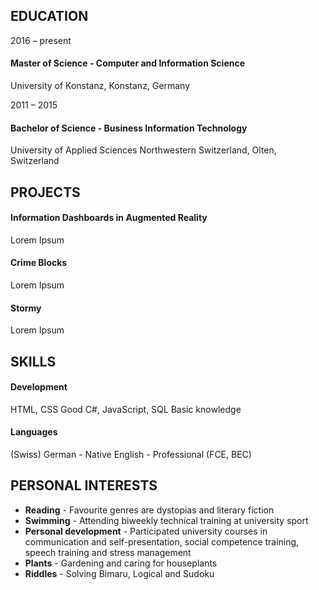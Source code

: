 ## EDUCATION

2016 – present
#### Master of Science - Computer and Information Science ####
University of Konstanz, Konstanz, Germany

2011 – 2015
#### Bachelor of Science - Business Information Technology ####
University of Applied Sciences Northwestern Switzerland, Olten, Switzerland

## PROJECTS


#### Information Dashboards in Augmented Reality ####
Lorem Ipsum

#### Crime Blocks ####
Lorem Ipsum

#### Stormy ####
Lorem Ipsum



## SKILLS

#### Development ####
HTML, CSS Good
C#, JavaScript, SQL Basic knowledge

#### Languages ####
(Swiss) German - Native 
English - Professional (FCE, BEC)

## PERSONAL INTERESTS

- **Reading** - Favourite genres are dystopias and literary fiction
- **Swimming** - Attending biweekly technical training at university sport
- **Personal development** - Participated university courses in communication and self-presentation, social competence training, speech training and stress management
- **Plants** - Gardening and caring for houseplants
- **Riddles** - Solving Bimaru, Logical and Sudoku
